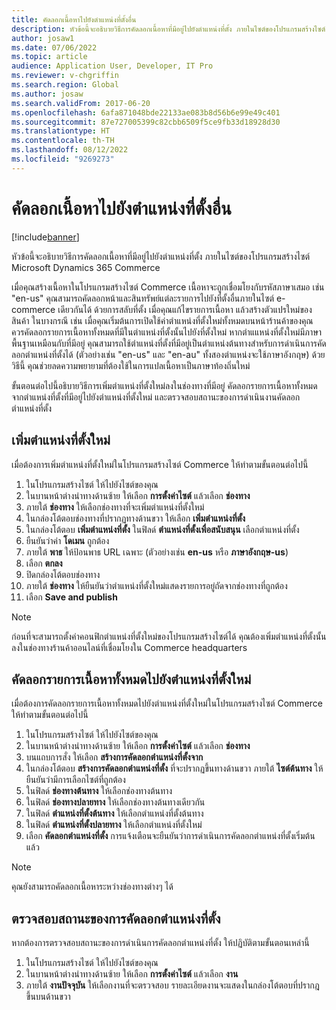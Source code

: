 ```yaml
---
title: คัดลอกเนื้อหาไปยังตำแหน่งที่ตั้งอื่น
description: หัวข้อนี้จะอธิบายวิธีการคัดลอกเนื้อหาที่มีอยู่ไปยังตำแหน่งที่ตั้ง ภายในไซต์ของโปรแกรมสร้างไซต์ Microsoft Dynamics 365 Commerce
author: josaw1
ms.date: 07/06/2022
ms.topic: article
audience: Application User, Developer, IT Pro
ms.reviewer: v-chgriffin
ms.search.region: Global
ms.author: josaw
ms.search.validFrom: 2017-06-20
ms.openlocfilehash: 6afa871048bde22133ae083b8d56b6e99e49c401
ms.sourcegitcommit: 87e727005399c82cbb6509f5ce9fb33d18928d30
ms.translationtype: HT
ms.contentlocale: th-TH
ms.lasthandoff: 08/12/2022
ms.locfileid: "9269273"
---
```

# <a name="copy-content-to-another-locale"></a>คัดลอกเนื้อหาไปยังตำแหน่งที่ตั้งอื่น

[!include[banner](../includes/banner.md)]

หัวข้อนี้จะอธิบายวิธีการคัดลอกเนื้อหาที่มีอยู่ไปยังตำแหน่งที่ตั้ง ภายในไซต์ของโปรแกรมสร้างไซต์ Microsoft Dynamics 365 Commerce

เมื่อคุณสร้างเนื้อหาในโปรแกรมสร้างไซต์ Commerce เนื้อหาจะถูกเชื่อมโยงกับรหัสภาษาเสมอ เช่น "en-us" คุณสามารถคัดลอกหน้าและสินทรัพย์แต่ละรายการไปยังที่ตั้งอื่นภายในไซต์ e-commerce เดียวกันได้ ด้วยการสลับที่ตั้ง เมื่อคุณแก้ไขรายการเนื้อหา แล้วสร้างตัวแปรใหม่ของสินค้า ในบางกรณี เช่น เมื่อคุณเริ่มต้นการเปิดใช้ค่าตำแหน่งที่ตั้งใหม่ทั้งหมดบนหน้าร้านค้าของคุณ ควรคัดลอกรายการเนื้อหาทั้งหมดที่มีในตำแหน่งที่ตั้งนั้นไปยังที่ตั้งใหม่ หากตำแแหน่งที่ตั้งใหม่มีภาษาพื้นฐานเหมือนกับที่มีอยู่ คุณสามารถใช้ตำแหน่งที่ตั้งที่มีอยู่เป็นตำแหน่งต้นทางสําหรับการดําเนินการคัดลอกตำแหน่งที่ตั้งได้ (ตัวอย่างเช่น "en-us" และ "en-au" ทั้งสองตำแหน่งจะใช้ภาษาอังกฤษ) ด้วยวิธีนี้ คุณช่วยลดความพยายามที่ต้องใช้ในการแปลเนื้อหาเป็นภาษาท้องถิ่นใหม่

ขั้นตอนต่อไปนี้อธิบายวิธีการเพิ่มตำแหน่งที่ตั้งใหม่ลงในช่องทางที่มีอยู่ คัดลอกรายการเนื้อหาทั้งหมดจากตำแหน่งที่ตั้งที่มีอยู่ไปยังตำแหน่งที่ตั้งใหม่ และตรวจสอบสถานะของการดําเนินงานคัดลอกตำแหน่งที่ตั้ง

## <a name="add-a-new-locale"></a>เพิ่มตำแหน่งที่ตั้งใหม่

เมื่อต้องการเพิ่มตำแหน่งที่ตั้งใหม่ในโปรแกรมสร้างไซต์ Commerce ให้ทำตามขั้นตอนต่อไปนี้

1. ในโปรแกรมสร้างไซต์ ให้ไปยังไซต์ของคุณ
1. ในบานหน้าต่างนำทางด้านซ้าย ให้เลือก **การตั้งค่าไซต์** แล้วเลือก **ช่องทาง**
1. ภายใต้ **ช่องทาง** ให้เลือกช่องทางที่จะเพิ่มตำแหน่งที่ตั้งใหม่
1. ในกล่องโต้ตอบช่องทางที่ปรากฏทางด้านขวา ให้เลือก **เพิ่มตำแหน่งที่ตั้ง**
1. ในกล่องโต้ตอบ **เพิ่มตำแหน่งที่ตั้ง** ในฟิลด์ **ตำแหน่งที่ตั้งเพื่อสนับสนุน** เลือกตำแหน่งที่ตั้ง
1. ยืนยันว่าค่า **โดเมน** ถูกต้อง
1. ภายใต้ **พาธ** ให้ป้อนพาธ URL เฉพาะ (ตัวอย่างเช่น **en-us** หรือ **ภาษาอังกฤษ-us**)
1. เลือก **ตกลง**
1. ปิดกล่องโต้ตอบช่องทาง
1. ภายใต้ **ช่องทาง** ให้ยืนยันว่าตำแหน่งที่ตั้งใหม่แสดงรายการอยู่ถัดจากช่องทางที่ถูกต้อง
1. เลือก **Save and publish**

> [!NOTE]
> ก่อนที่จะสามารถตั้งค่าคอนฟิกตำแหน่งที่ตั้งใหม่ของโปรแกรมสร้างไซต์ได้ คุณต้องเพิ่มตำแหน่งที่ตั้งนั้นลงในช่องทางร้านค้าออนไลน์ที่เชื่อมโยงใน Commerce headquarters

## <a name="copy-all-content-items-to-a-new-locale"></a>คัดลอกรายการเนื้อหาทั้งหมดไปยังตำแหน่งที่ตั้งใหม่

เมื่อต้องการคัดลอกรายการเนื้อหาทั้งหมดไปยังตำแหน่งที่ตั้งใหม่ในโปรแกรมสร้างไซต์ Commerce ให้ทำตามขั้นตอนต่อไปนี้

1. ในโปรแกรมสร้างไซต์ ให้ไปยังไซต์ของคุณ
1. ในบานหน้าต่างนำทางด้านซ้าย ให้เลือก **การตั้งค่าไซต์** แล้วเลือก **ช่องทาง**
1. บนแถบการสั่ง ให้เลือก **สร้างการคัดลอกตำแหน่งที่ตั้งจาก**
1. ในกล่องโต้ตอบ **สร้างการคัดลอกตำแหน่งที่ตั้ง** ที่จะปรากฏขึ้นทางด้านขวา ภายใต้ **ไซต์ต้นทาง** ให้ยืนยันว่ามีการเลือกไซต์ที่ถูกต้อง
1. ในฟิลด์ **ช่องทางต้นทาง** ให้เลือกช่องทางต้นทาง
1. ในฟิลด์ **ช่องทางปลายทาง** ให้เลือกช่องทางต้นทางเดียวกัน
1. ในฟิลด์ **ตำแหน่งที่ตั้งต้นทาง** ให้เลือกตำแหน่งที่ตั้งต้นทาง
1. ในฟิลด์ **ตำแหน่งที่ตั้งปลายทาง** ให้เลือกตำแหน่งที่ตั้งใหม่
1. เลือก **คัดลอกตำแหน่งที่ตั้ง** การแจ้งเตือนจะยืนยันว่าการดําเนินการคัดลอกตำแหน่งที่ตั้งเริ่มต้นแล้ว

> [!NOTE]
> คุณยังสามารถคัดลอกเนื้อหาระหว่างช่องทางต่างๆ ได้

## <a name="monitor-the-status-of-the-locale-copy"></a>ตรวจสอบสถานะของการคัดลอกตำแหน่งที่ตั้ง

หากต้องการตรวจสอบสถานะของการดําเนินการคัดลอกตำแหน่งที่ตั้ง ให้ปฏิบัติตามขั้นตอนเหล่านี้

1. ในโปรแกรมสร้างไซต์ ให้ไปยังไซต์ของคุณ
1. ในบานหน้าต่างนำทางด้านซ้าย ให้เลือก **การตั้งค่าไซต์** แล้วเลือก **งาน**
1. ภายใต้ **งานปัจจุบัน** ให้เลือกงานที่จะตรวจสอบ รายละเอียดงานจะแสดงในกล่องโต้ตอบที่ปรากฎขึ้นบนด้านขวา
